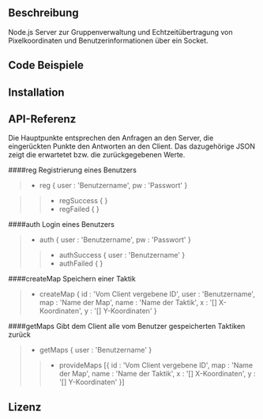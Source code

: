 ## Beschreibung

Node.js Server zur Gruppenverwaltung und Echtzeitübertragung von Pixelkoordinaten und Benutzerinformationen über ein Socket.

## Code Beispiele



## Installation



## API-Referenz

Die Hauptpunkte entsprechen den Anfragen an den Server, die eingerückten Punkte den Antworten an den Client. Das dazugehörige JSON zeigt die erwartetet bzw. die zurückgegebenen Werte.

####reg
Registrierung eines Benutzers
> * reg
        {
            user : 'Benutzername',
            pw : 'Passwort'
        }

>> * regSuccess
        {
        }
>> * regFailed
        {
        }

####auth
Login eines Benutzers
> * auth
        {
            user : 'Benutzername',
            pw : 'Passwort'
        }
>> * authSuccess
        {
            user : 'Benutzername'
        }
>> * authFailed
        {
        }

####createMap
Speichern einer Taktik
> * createMap
        {
            id : 'Vom Client vergebene ID',
            user : 'Benutzername',
            map : 'Name der Map',
            name : 'Name der Taktik',
            x : '[] X-Koordinaten',
            y : '[] Y-Koordinaten'
        }

####getMaps
Gibt dem Client alle vom Benutzer gespeicherten Taktiken zurück
> * getMaps
        {
            user : 'Benutzername'
        }
>> * provideMaps
		[{
            id : 'Vom Client vergebene ID',
            map : 'Name der Map',
            name : 'Name der Taktik',
            x : '[] X-Koordinaten',
            y : '[] Y-Koordinaten'
        }]

## Lizenz